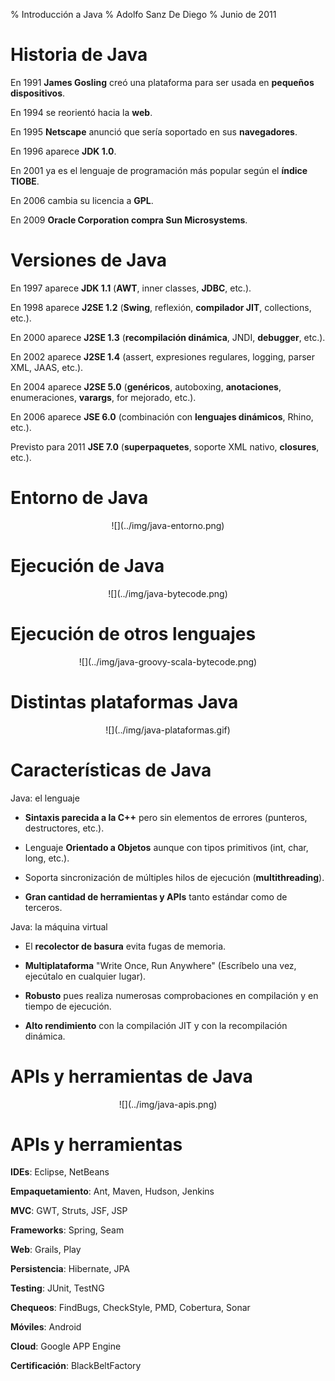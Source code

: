 % Introducción a Java
% Adolfo Sanz De Diego
% Junio de 2011

# Historia de Java

En 1991 **James Gosling** creó una plataforma para ser usada en **pequeños dispositivos**.

En 1994 se reorientó hacia la **web**.

En 1995 **Netscape** anunció que sería soportado en sus **navegadores**.

En 1996 aparece **JDK 1.0**.

En 2001 ya es el lenguaje de programación más popular según el **índice TIOBE**.

En 2006 cambia su licencia a **GPL**.

En 2009 **Oracle Corporation compra Sun Microsystems**.

# Versiones de Java

En 1997 aparece **JDK 1.1** (**AWT**, inner classes, **JDBC**, etc.).

En 1998 aparece **J2SE 1.2** (**Swing**, reflexión, **compilador JIT**, collections, etc.).

En 2000 aparece **J2SE 1.3** (**recompilación dinámica**, JNDI, **debugger**, etc.).

En 2002 aparece **J2SE 1.4** (assert, expresiones regulares, logging, parser XML, JAAS, etc.).

En 2004 aparece **J2SE 5.0** (**genéricos**, autoboxing, **anotaciones**, enumeraciones, **varargs**, for mejorado, etc.).

En 2006 aparece **JSE 6.0** (combinación con **lenguajes dinámicos**, Rhino, etc.).

Previsto para 2011 **JSE 7.0** (**superpaquetes**, soporte XML nativo, **closures**, etc.).

# Entorno de Java
 
<div style="text-align:center">![](../img/java-entorno.png)</div>

# Ejecución de Java
 
<div style="text-align:center">![](../img/java-bytecode.png)</div>

# Ejecución de otros lenguajes
 
<div style="text-align:center">![](../img/java-groovy-scala-bytecode.png)</div>

# Distintas plataformas Java

<div style="text-align:center">![](../img/java-plataformas.gif)</div>

# Características de Java

Java: el lenguaje

-  **Sintaxis parecida a la C++** pero sin elementos de errores (punteros, destructores, etc.).

-  Lenguaje **Orientado a Objetos** aunque con tipos primitivos (int, char, long, etc.).

-  Soporta sincronización de múltiples hilos de ejecución (**multithreading**).

-  **Gran cantidad de herramientas y APIs** tanto estándar como de terceros.

Java: la máquina virtual

-  El **recolector de basura** evita fugas de memoria.

-  **Multiplataforma** "Write Once, Run Anywhere" (Escríbelo una vez, ejecútalo en cualquier lugar).

-  **Robusto** pues realiza numerosas comprobaciones en compilación y en tiempo de ejecución.

-  **Alto rendimiento** con la compilación JIT y con la recompilación dinámica.

# APIs y herramientas de Java
 
<div style="text-align:center">![](../img/java-apis.png)</div>

# APIs y herramientas

**IDEs**: Eclipse, NetBeans

**Empaquetamiento**: Ant, Maven, Hudson, Jenkins

**MVC**: GWT, Struts, JSF, JSP

**Frameworks**: Spring, Seam

**Web**: Grails, Play

**Persistencia**: Hibernate, JPA

**Testing**: JUnit, TestNG

**Chequeos**: FindBugs, CheckStyle, PMD, Cobertura, Sonar

**Móviles**: Android

**Cloud**: Google APP Engine

**Certificación**: BlackBeltFactory

